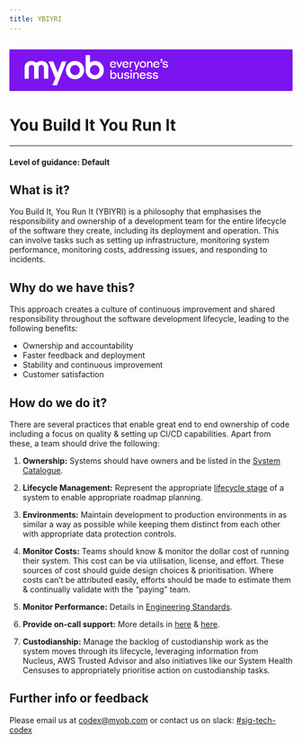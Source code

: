 ```yaml
---
title: YBIYRI
---
```


![MYOB Banner](../../assets/images/myob-banner.png)
---


<!-- confluence-page-id: 9447538954 -->

# You Build It You Run It

---

#### Level of guidance: Default

## What is it?

You Build It, You Run It (YBIYRI) is a philosophy that emphasises the responsibility and ownership of a development team for the entire lifecycle of the software they create, including its deployment and operation. This can involve tasks such as setting up infrastructure, monitoring system performance, monitoring costs, addressing issues, and responding to incidents.

## Why do we have this?

This approach creates a culture of continuous improvement and shared responsibility throughout the software development lifecycle, leading to the following benefits:

- Ownership and accountability
- Faster feedback and deployment
- Stability and continuous improvement
- Customer satisfaction

## How do we do it?

There are several practices that enable great end to end ownership of code including a focus on quality & setting up CI/CD capabilities. Apart from these, a team should drive the following:

1. **Ownership:** Systems should have owners and be listed in the [System Catalogue](https://myobconfluence.atlassian.net/wiki/spaces/OA/pages/2734621209/System+Catalogue).

2. **Lifecycle Management:** Represent the appropriate [lifecycle stage](https://myobconfluence.atlassian.net/wiki/spaces/TEC/pages/9391737046/System+Lifecycle) of a system to enable appropriate roadmap planning.

3. **Environments:** Maintain development to production environments in as similar a way as possible while keeping them distinct from each other with appropriate data protection controls.

4. **Monitor Costs:** Teams should know & monitor the dollar cost of running their system. This cost can be via utilisation, license, and effort. These sources of cost should guide design choices & prioritisation. Where costs can’t be attributed easily, efforts should be made to estimate them & continually validate with the “paying” team.

5. **Monitor Performance:** Details in [Engineering Standards](https://myobconfluence.atlassian.net/wiki/spaces/TEC/pages/9293661790/Engineering).

6. **Provide on-call support:** More details in [here](https://helpme.myob.com/hc/en-us/articles/360033525013-On-Call-Policy) & [here](https://myobconfluence.atlassian.net/wiki/spaces/TEC/pages/9428765152/Incident+Management).

7. **Custodianship:** Manage the backlog of custodianship work as the system moves through its lifecycle, leveraging information from Nucleus, AWS Trusted Advisor and also initiatives like our System Health Censuses to appropriately prioritise action on custodianship tasks.

## Further info or feedback

Please email us at <codex@myob.com> or contact us on slack: [#sig-tech-codex](https://myob.slack.com/archives/C02N8ADPGUX)
